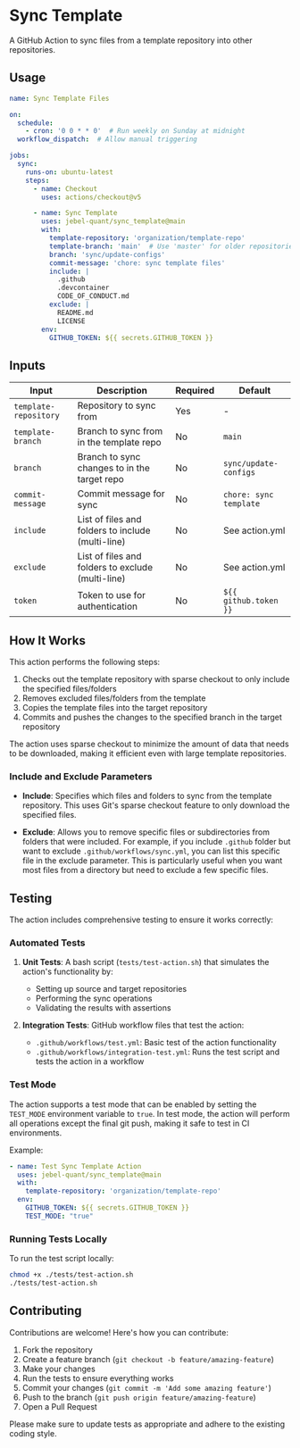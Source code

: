 # Sync Template

A GitHub Action to sync files from a template repository 
into other repositories.

## Usage

```yaml
name: Sync Template Files

on:
  schedule:
    - cron: '0 0 * * 0'  # Run weekly on Sunday at midnight
  workflow_dispatch:  # Allow manual triggering

jobs:
  sync:
    runs-on: ubuntu-latest
    steps:
      - name: Checkout
        uses: actions/checkout@v5

      - name: Sync Template
        uses: jebel-quant/sync_template@main
        with:
          template-repository: 'organization/template-repo'
          template-branch: 'main'  # Use 'master' for older repositories
          branch: 'sync/update-configs'
          commit-message: 'chore: sync template files'
          include: |
            .github
            .devcontainer
            CODE_OF_CONDUCT.md
          exclude: |
            README.md
            LICENSE
        env:
          GITHUB_TOKEN: ${{ secrets.GITHUB_TOKEN }}
```

## Inputs

| Input | Description | Required | Default |
|-------|-------------|----------|---------|
| `template-repository` | Repository to sync from | Yes | - |
| `template-branch` | Branch to sync from in the template repo | No | `main` |
| `branch` | Branch to sync changes to in the target repo | No | `sync/update-configs` |
| `commit-message` | Commit message for sync | No | `chore: sync template` |
| `include` | List of files and folders to include (multi-line) | No | See action.yml |
| `exclude` | List of files and folders to exclude (multi-line) | No | See action.yml |
| `token` | Token to use for authentication | No | `${{ github.token }}` |

## How It Works

This action performs the following steps:

1. Checks out the template repository with sparse checkout to only include the specified files/folders
2. Removes excluded files/folders from the template
3. Copies the template files into the target repository
4. Commits and pushes the changes to the specified branch in the target repository

The action uses sparse checkout to minimize the amount of data that needs to be downloaded, making it efficient even with large template repositories.

### Include and Exclude Parameters

- **Include**: Specifies which files and folders to sync from the template repository. This uses Git's sparse checkout feature to only download the specified files.

- **Exclude**: Allows you to remove specific files or subdirectories from folders that were included. 
For example, if you include `.github` folder but want to exclude `.github/workflows/sync.yml`, 
you can list this specific file in the exclude parameter. 
This is particularly useful when you want most files from 
a directory but need to exclude a few specific files.

## Testing

The action includes comprehensive testing to ensure it works correctly:

### Automated Tests

1. **Unit Tests**: A bash script (`tests/test-action.sh`) that simulates the action's functionality by:
   - Setting up source and target repositories
   - Performing the sync operations
   - Validating the results with assertions

2. **Integration Tests**: GitHub workflow files that test the action:
   - `.github/workflows/test.yml`: Basic test of the action functionality
   - `.github/workflows/integration-test.yml`: Runs the test script and tests the action in a workflow

### Test Mode

The action supports a test mode that can be enabled by setting the `TEST_MODE` environment variable to `true`. 
In test mode, the action will perform all operations 
except the final git push, making it safe to test 
in CI environments.

Example:

```yaml
- name: Test Sync Template Action
  uses: jebel-quant/sync_template@main
  with:
    template-repository: 'organization/template-repo'
  env:
    GITHUB_TOKEN: ${{ secrets.GITHUB_TOKEN }}
    TEST_MODE: "true"
```

### Running Tests Locally

To run the test script locally:

```bash
chmod +x ./tests/test-action.sh
./tests/test-action.sh
```

## Contributing

Contributions are welcome! Here's how you can contribute:

1. Fork the repository
2. Create a feature branch (`git checkout -b feature/amazing-feature`)
3. Make your changes
4. Run the tests to ensure everything works
5. Commit your changes (`git commit -m 'Add some amazing feature'`)
6. Push to the branch (`git push origin feature/amazing-feature`)
7. Open a Pull Request

Please make sure to update tests as appropriate and adhere to the existing coding style.

